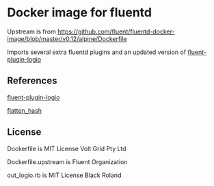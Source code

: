# Docker image for fluentd

Upstream is from https://github.com/fluent/fluentd-docker-image/blob/master/v0.12/alpine/Dockerfile

Imports several extra fluentd plugins and an updated version of [fluent-plugin-logio](https://github.com/black-roland/fluent-plugin-logio)

## References

[fluent-plugin-logio](https://github.com/black-roland/fluent-plugin-logio)

[flatten_hash](http://stackoverflow.com/a/23521624/3863307)

## License

Dockerfile is MIT License Volt Grid Pty Ltd

Dockerfile.upstream is Fluent Organization

out_logio.rb is MIT License Black Roland

